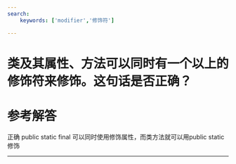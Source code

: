 ```yaml
---
search:
    keywords: ['modifier','修饰符']

---
```



# 类及其属性、方法可以同时有一个以上的修饰符来修饰。这句话是否正确？

# 参考解答

正确 public static final 可以同时使用修饰属性，而类方法就可以用public static 修饰

---


